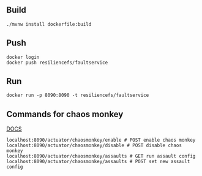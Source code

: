 ## Build 
```
./mvnw install dockerfile:build 
```
## Push 
```
docker login
docker push resiliencefs/faultservice 
```

## Run
```
docker run -p 8090:8090 -t resiliencefs/faultservice
```

## Commands for chaos monkey
[DOCS](https://codecentric.github.io/chaos-monkey-spring-boot/2.0.1/#_http_endpoint)
```
localhost:8090/actuator/chaosmonkey/enable # POST enable chaos monkey
localhost:8090/actuator/chaosmonkey/disable # POST disable chaos monkey 
localhost:8090/actuator/chaosmonkey/assaults # GET run assault config
localhost:8090/actuator/chaosmonkey/assaults # POST set new assault config
```
